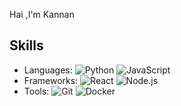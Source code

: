 

Hai ,I'm Kannan

## Skills

- Languages: ![Python](https://img.shields.io/badge/Python-3776AB?style=flat&logo=python&logoColor=white) ![JavaScript](https://img.shields.io/badge/JavaScript-323330?style=flat&logo=javascript&logoColor=F7DF1E)
- Frameworks: ![React](https://img.shields.io/badge/React-20232A?style=flat&logo=react&logoColor=61DAFB) ![Node.js](https://img.shields.io/badge/Node.js-339933?style=flat&logo=node-dot-js&logoColor=white)
- Tools: ![Git](https://img.shields.io/badge/Git-F05032?style=flat&logo=git&logoColor=white) ![Docker](https://img.shields.io/badge/Docker-2496ED?style=flat&logo=docker&logoColor=white)
